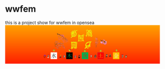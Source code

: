 # wwfem
this is a  project show for wwfem in opensea
![banner](https://github.com/lianhc/wwfem/blob/main/logo/5.png)
